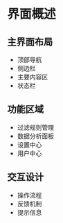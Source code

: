 # 界面概述

## 主界面布局
- 顶部导航
- 侧边栏
- 主要内容区
- 状态栏

## 功能区域
- 过滤规则管理
- 数据分析面板
- 设置中心
- 用户中心

## 交互设计
- 操作流程
- 反馈机制
- 提示信息 